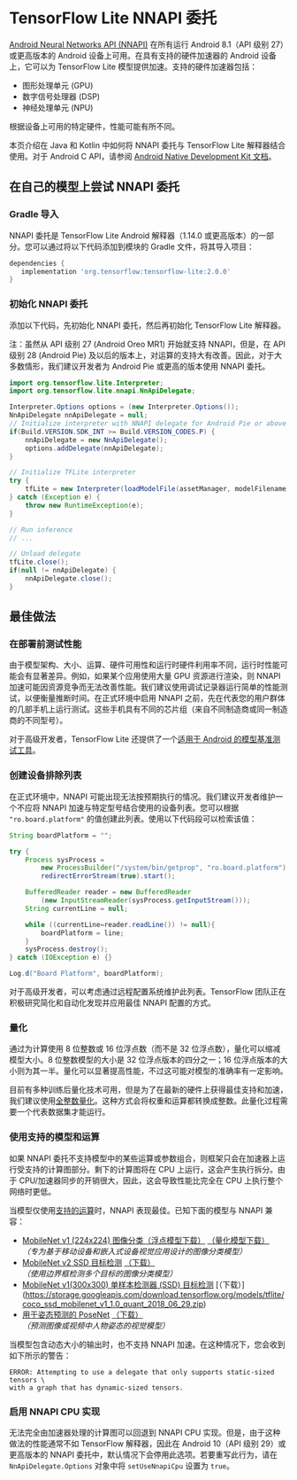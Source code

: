 # TensorFlow Lite NNAPI 委托

[Android Neural Networks API (NNAPI)](https://developer.android.com/ndk/guides/neuralnetworks) 在所有运行 Android 8.1（API 级别 27）或更高版本的 Android 设备上可用。在具有支持的硬件加速器的 Android 设备上，它可以为 TensorFlow Lite 模型提供加速。支持的硬件加速器包括：

- 图形处理单元 (GPU)
- 数字信号处理器 (DSP)
- 神经处理单元 (NPU)

根据设备上可用的特定硬件，性能可能有所不同。

本页介绍在 Java 和 Kotlin 中如何将 NNAPI 委托与 TensorFlow Lite 解释器结合使用。对于 Android C API，请参阅 [Android Native Development Kit 文档](https://developer.android.com/ndk/guides/neuralnetworks)。

## 在自己的模型上尝试 NNAPI 委托

### Gradle 导入

NNAPI 委托是 TensorFlow Lite Android 解释器（1.14.0 或更高版本）的一部分。您可以通过将以下代码添加到模块的 Gradle 文件，将其导入项目：

```groovy
dependencies {
   implementation 'org.tensorflow:tensorflow-lite:2.0.0'
}
```

### 初始化 NNAPI 委托

添加以下代码，先初始化 NNAPI 委托，然后再初始化 TensorFlow Lite 解释器。

注：虽然从 API 级别 27 (Android Oreo MR1) 开始就支持 NNAPI，但是，在 API 级别 28 (Android Pie) 及以后的版本上，对运算的支持大有改善。因此，对于大多数情形，我们建议开发者为 Android Pie 或更高的版本使用 NNAPI 委托。

```java
import org.tensorflow.lite.Interpreter;
import org.tensorflow.lite.nnapi.NnApiDelegate;

Interpreter.Options options = (new Interpreter.Options());
NnApiDelegate nnApiDelegate = null;
// Initialize interpreter with NNAPI delegate for Android Pie or above
if(Build.VERSION.SDK_INT >= Build.VERSION_CODES.P) {
    nnApiDelegate = new NnApiDelegate();
    options.addDelegate(nnApiDelegate);
}

// Initialize TFLite interpreter
try {
    tfLite = new Interpreter(loadModelFile(assetManager, modelFilename), options);
} catch (Exception e) {
    throw new RuntimeException(e);
}

// Run inference
// ...

// Unload delegate
tfLite.close();
if(null != nnApiDelegate) {
    nnApiDelegate.close();
}
```

## 最佳做法

### 在部署前测试性能

由于模型架构、大小、运算、硬件可用性和运行时硬件利用率不同，运行时性能可能会有显著差异。例如，如果某个应用使用大量 GPU 资源进行渲染，则 NNAPI 加速可能因资源竞争而无法改善性能。我们建议使用调试记录器运行简单的性能测试，以便衡量推断时间。在正式环境中启用 NNAPI 之前，先在代表您的用户群体的几部手机上运行测试。这些手机具有不同的芯片组（来自不同制造商或同一制造商的不同型号）。

对于高级开发者，TensorFlow Lite 还提供了一个[适用于 Android 的模型基准测试工具](https://github.com/tensorflow/tensorflow/tree/master/tensorflow/lite/tools/benchmark)。

### 创建设备排除列表

在正式环境中，NNAPI 可能出现无法按预期执行的情况。我们建议开发者维护一个不应将 NNAPI 加速与特定型号结合使用的设备列表。您可以根据 `"ro.board.platform"` 的值创建此列表。使用以下代码段可以检索该值：

```java
String boardPlatform = "";

try {
    Process sysProcess =
        new ProcessBuilder("/system/bin/getprop", "ro.board.platform").
        redirectErrorStream(true).start();

    BufferedReader reader = new BufferedReader
        (new InputStreamReader(sysProcess.getInputStream()));
    String currentLine = null;

    while ((currentLine=reader.readLine()) != null){
        boardPlatform = line;
    }
    sysProcess.destroy();
} catch (IOException e) {}

Log.d("Board Platform", boardPlatform);
```

对于高级开发者，可以考虑通过远程配置系统维护此列表。TensorFlow 团队正在积极研究简化和自动化发现并应用最佳 NNAPI 配置的方式。

### 量化

通过为计算使用 8 位整数或 16 位浮点数（而不是 32 位浮点数），量化可以缩减模型大小。8 位整数模型的大小是 32 位浮点版本的四分之一；16 位浮点版本的大小则为其一半。量化可以显著提高性能，不过这可能对模型的准确率有一定影响。

目前有多种训练后量化技术可用，但是为了在最新的硬件上获得最佳支持和加速，我们建议使用[全整数量化](post_training_quantization#full_integer_quantization_of_weights_and_activations)。这种方式会将权重和运算都转换成整数。此量化过程需要一个代表数据集才能运行。

### 使用支持的模型和运算

如果 NNAPI 委托不支持模型中的某些运算或参数组合，则框架只会在加速器上运行受支持的计算图部分。剩下的计算图将在 CPU 上运行，这会产生执行拆分。由于 CPU/加速器同步的开销很大，因此，这会导致性能比完全在 CPU 上执行整个网络时更低。

当模型仅使用[支持的运算](https://developer.android.com/ndk/guides/neuralnetworks#model)时，NNAPI 表现最佳。已知下面的模型与 NNAPI 兼容：

- [MobileNet v1 (224x224) 图像分类（浮点模型下载）](https://ai.googleblog.com/2017/06/mobilenets-open-source-models-for.html) [（量化模型下载）](http://download.tensorflow.org/models/mobilenet_v1_2018_08_02/mobilenet_v1_1.0_224_quant.tgz) <br> *（专为基于移动设备和嵌入式设备视觉应用设计的图像分类模型）*
- [MobileNet v2 SSD 目标检测](https://ai.googleblog.com/2018/07/accelerated-training-and-inference-with.html) [（下载）](https://storage.googleapis.com/download.tensorflow.org/models/tflite/gpu/mobile_ssd_v2_float_coco.tflite) <br> *（使用边界框检测多个目标的图像分类模型）*
- [MobileNet v1(300x300) 单样本检测器 (SSD) 目标检测](https://ai.googleblog.com/2018/07/accelerated-training-and-inference-with.html) [（下载）] (https://storage.googleapis.com/download.tensorflow.org/models/tflite/coco_ssd_mobilenet_v1_1.0_quant_2018_06_29.zip)
- [用于姿态预测的 PoseNet](https://github.com/tensorflow/tfjs-models/tree/master/posenet) [（下载）](https://storage.googleapis.com/download.tensorflow.org/models/tflite/gpu/multi_person_mobilenet_v1_075_float.tflite) <br> *（预测图像或视频中人物姿态的视觉模型）*

当模型包含动态大小的输出时，也不支持 NNAPI 加速。在这种情况下，您会收到如下所示的警告：

```none
ERROR: Attempting to use a delegate that only supports static-sized tensors \
with a graph that has dynamic-sized tensors.
```

### 启用 NNAPI CPU 实现

无法完全由加速器处理的计算图可以回退到 NNAPI CPU 实现。但是，由于这种做法的性能通常不如 TensorFlow 解释器，因此在 Android 10（API 级别 29）或更高版本的 NNAPI 委托中，默认情况下会停用此选项。若要重写此行为，请在 `NnApiDelegate.Options` 对象中将 `setUseNnapiCpu` 设置为 `true`。
